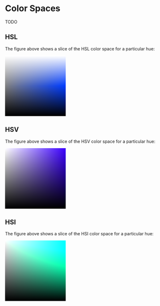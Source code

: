 # Color Spaces

TODO

## HSL

The figure above shows a slice of the HSL color space for a particular hue:

<img src='./.github/hsl-spectrum.png' width='200'/>

## HSV

The figure above shows a slice of the HSV color space for a particular hue:

<img src='./.github/hsv-spectrum.png' width='200'/>

## HSI

The figure above shows a slice of the HSI color space for a particular hue:

<img src='./.github/hsi-spectrum.png' width='200'/>